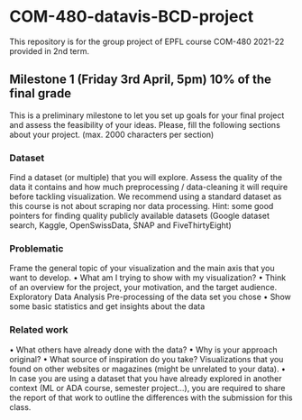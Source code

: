 # COM-480-datavis-BCD-project
This repository is for the group project of EPFL course COM-480 2021-22 provided in 2nd term.

## Milestone 1 (Friday 3rd April, 5pm) 10% of the final grade
This is a preliminary milestone to let you set up goals for your final project and assess the feasibility of your ideas. Please, fill the following sections about your project.
(max. 2000 characters per section)
### Dataset
Find a dataset (or multiple) that you will explore. Assess the quality of the data it contains and how much preprocessing / data-cleaning it will require before tackling visualization. We recommend using a standard dataset as this course is not about scraping nor data processing.
Hint: some good pointers for finding quality publicly available datasets (Google dataset search, Kaggle, OpenSwissData, SNAP and FiveThirtyEight)
### Problematic
Frame the general topic of your visualization and the main axis that you want to develop.
• What am I trying to show with my visualization?
• Think of an overview for the project, your motivation, and the target audience.
Exploratory Data Analysis
Pre-processing of the data set you chose
• Show some basic statistics and get insights about the data
### Related work
• What others have already done with the data?
• Why is your approach original?
• What source of inspiration do you take? Visualizations that you found on other websites or magazines (might be unrelated to your data).
• In case you are using a dataset that you have already explored in another context (ML or ADA course, semester project...), you are required to share the report of that work to outline the differences with the submission for this class.
       
